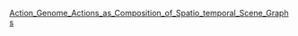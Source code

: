 [Action_Genome_Actions_as_Composition_of_Spatio_temporal_Scene_Graphs](Action_Genome_Actions_as_Composition_of_Spatio_temporal_Scene_Graphs)